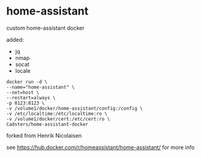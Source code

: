 # home-assistant
custom home-assistant docker

added:
- jq
- nmap
- socat
- locale

```
docker run -d \
--name="home-assistant" \
--net=host \
--restart=always \
-p 8123:8123 \
-v /volume1/docker/home-assistant/config:/config \
-v /etc/localtime:/etc/localtime:ro \
-v /volume1/docker/cert:/etc/cert:ro \
Cadsters/home-assistant-docker
```
forked from Henrik Nicolaisen

see https://hub.docker.com/r/homeassistant/home-assistant/ for more info
